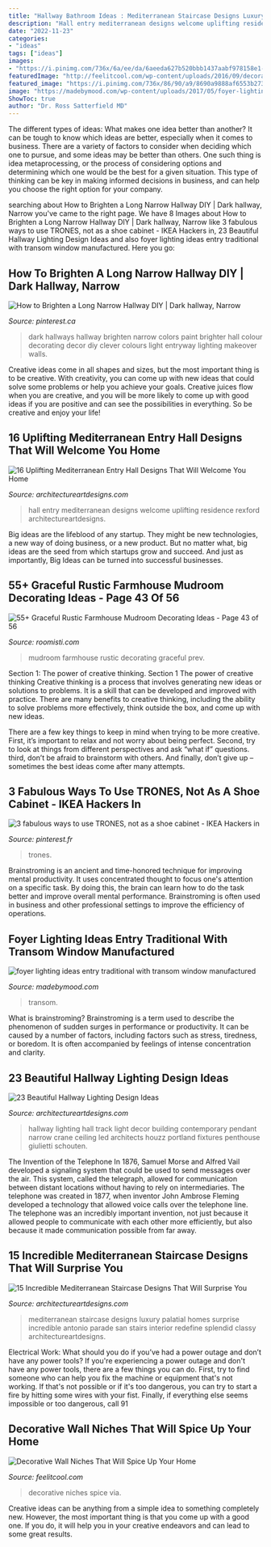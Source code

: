 ```yaml
---
title: "Hallway Bathroom Ideas : Mediterranean Staircase Designs Luxury Palatial Homes Surprise Incredible Antonio Parade San Stairs Interior Redefine Splendid Classy Architectureartdesigns"
description: "Hall entry mediterranean designs welcome uplifting residence rexford architectureartdesigns"
date: "2022-11-23"
categories:
- "ideas"
tags: ["ideas"]
images:
- "https://i.pinimg.com/736x/6a/ee/da/6aeeda627b520bbb1437aabf978158e1--rental-makeover-dark-hallway.jpg"
featuredImage: "http://feelitcool.com/wp-content/uploads/2016/09/decorative-wall-niches-that-will-amaze-you12.jpg"
featured_image: "https://i.pinimg.com/736x/86/90/a9/8690a9888af6553b27320065bf42f6c6.jpg"
image: "https://madebymood.com/wp-content/uploads/2017/05/foyer-lighting-ideas-entry-traditional-with-transom-window-architectural-prints-and-posters.jpg"
ShowToc: true
author: "Dr. Ross Satterfield MD"
---
```



The different types of ideas: What makes one idea better than another?
It can be tough to know which ideas are better, especially when it comes to business. There are a variety of factors to consider when deciding which one to pursue, and some ideas may be better than others. One such thing is idea metaprocessing, or the process of considering options and determining which one would be the best for a given situation. This type of thinking can be key in making informed decisions in business, and can help you choose the right option for your company.

	

		
searching about How to Brighten a Long Narrow Hallway DIY | Dark hallway, Narrow you've came to the right page. We have 8 Images about How to Brighten a Long Narrow Hallway DIY | Dark hallway, Narrow like 3 fabulous ways to use TRONES, not as a shoe cabinet - IKEA Hackers in, 23 Beautiful Hallway Lighting Design Ideas and also foyer lighting ideas entry traditional with transom window manufactured. Here you go:
		
    
## How To Brighten A Long Narrow Hallway DIY | Dark Hallway, Narrow

<img loading=lazy src="https://i.pinimg.com/736x/6a/ee/da/6aeeda627b520bbb1437aabf978158e1--rental-makeover-dark-hallway.jpg" onerror="this.onerror=null;this.src='https://tse3.mm.bing.net/th?id=OIP.COO9DED9J6Y4f5xbSoEpUQHaJ3&amp;pid=15.1';" alt="How to Brighten a Long Narrow Hallway DIY | Dark hallway, Narrow">

_Source: pinterest.ca_

>dark hallways hallway brighten narrow colors paint brighter hall colour decorating decor diy clever colours light entryway lighting makeover walls. 

	

Creative ideas come in all shapes and sizes, but the most important thing is to be creative. With creativity, you can come up with new ideas that could solve some problems or help you achieve your goals. Creative juices flow when you are creative, and you will be more likely to come up with good ideas if you are positive and can see the possibilities in everything. So be creative and enjoy your life!

    
## 16 Uplifting Mediterranean Entry Hall Designs That Will Welcome You Home

<img loading=lazy src="https://www.architectureartdesigns.com/wp-content/uploads/2016/07/16-Uplifting-Mediterranean-Entry-Hall-Designs-That-Will-Welcome-You-Home-16.jpg" onerror="this.onerror=null;this.src='https://tse2.mm.bing.net/th?id=OIP.D4YDSJt4D4JbkF-LJaRIAQHaLH&amp;pid=15.1';" alt="16 Uplifting Mediterranean Entry Hall Designs That Will Welcome You Home">

_Source: architectureartdesigns.com_

>hall entry mediterranean designs welcome uplifting residence rexford architectureartdesigns. 

	

Big ideas are the lifeblood of any startup. They might be new technologies, a new way of doing business, or a new product. But no matter what, big ideas are the seed from which startups grow and succeed. And just as importantly, Big Ideas can be turned into successful businesses.

    
## 55+ Graceful Rustic Farmhouse Mudroom Decorating Ideas - Page 43 Of 56

<img loading=lazy src="https://roomisti.com/wp-content/uploads/2018/10/59-Elegant-Rustic-Farmhouse-Mudroom-Decorating-Ideas-43.jpg" onerror="this.onerror=null;this.src='https://tse1.mm.bing.net/th?id=OIP.htFL4dqGZOrlK3U3-_4gWgHaLI&amp;pid=15.1';" alt="55+ Graceful Rustic Farmhouse Mudroom Decorating Ideas - Page 43 of 56">

_Source: roomisti.com_

>mudroom farmhouse rustic decorating graceful prev. 

	

Section 1: The power of creative thinking.
Section 1 The power of creative thinking
Creative thinking is a process that involves generating new ideas or solutions to problems. It is a skill that can be developed and improved with practice. There are many benefits to creative thinking, including the ability to solve problems more effectively, think outside the box, and come up with new ideas.

There are a few key things to keep in mind when trying to be more creative. First, it’s important to relax and not worry about being perfect. Second, try to look at things from different perspectives and ask “what if” questions. third, don’t be afraid to brainstorm with others. And finally, don’t give up – sometimes the best ideas come after many attempts.

    
## 3 Fabulous Ways To Use TRONES, Not As A Shoe Cabinet - IKEA Hackers In

<img loading=lazy src="https://i.pinimg.com/736x/86/90/a9/8690a9888af6553b27320065bf42f6c6.jpg" onerror="this.onerror=null;this.src='https://tse1.mm.bing.net/th?id=OIP.mdPLQKo7tUcTVoHuJLw7UgHaJ3&amp;pid=15.1';" alt="3 fabulous ways to use TRONES, not as a shoe cabinet - IKEA Hackers in">

_Source: pinterest.fr_

>trones. 

	

Brainstroming is an ancient and time-honored technique for improving mental productivity. It uses concentrated thought to focus one's attention on a specific task. By doing this, the brain can learn how to do the task better and improve overall mental performance. Brainstroming is often used in business and other professional settings to improve the efficiency of operations.

    
## Foyer Lighting Ideas Entry Traditional With Transom Window Manufactured

<img loading=lazy src="https://madebymood.com/wp-content/uploads/2017/05/foyer-lighting-ideas-entry-traditional-with-transom-window-architectural-prints-and-posters.jpg" onerror="this.onerror=null;this.src='https://tse4.mm.bing.net/th?id=OIP.Emc23YQJhu8_E4btpQKksAHaLH&amp;pid=15.1';" alt="foyer lighting ideas entry traditional with transom window manufactured">

_Source: madebymood.com_

>transom. 

	

What is brainstroming?
Brainstroming is a term used to describe the phenomenon of sudden surges in performance or productivity. It can be caused by a number of factors, including factors such as stress, tiredness, or boredom. It is often accompanied by feelings of intense concentration and clarity.

    
## 23 Beautiful Hallway Lighting Design Ideas

<img loading=lazy src="http://www.architectureartdesigns.com/wp-content/uploads/2013/12/1837.jpg" onerror="this.onerror=null;this.src='https://tse3.mm.bing.net/th?id=OIP.WJqbEptuMYa5GNWuRo0N1wHaLV&amp;pid=15.1';" alt="23 Beautiful Hallway Lighting Design Ideas">

_Source: architectureartdesigns.com_

>hallway lighting hall track light decor building contemporary pendant narrow crane ceiling led architects houzz portland fixtures penthouse giulietti schouten. 

	

The Invention of the Telephone
In 1876, Samuel Morse and Alfred Vail developed a signaling system that could be used to send messages over the air. This system, called the telegraph, allowed for communication between distant locations without having to rely on intermediaries. The telephone was created in 1877, when inventor John Ambrose Fleming developed a technology that allowed voice calls over the telephone line. The telephone was an incredibly important invention, not just because it allowed people to communicate with each other more efficiently, but also because it made communication possible from far away.

    
## 15 Incredible Mediterranean Staircase Designs That Will Surprise You

<img loading=lazy src="https://www.architectureartdesigns.com/wp-content/uploads/2016/07/15-Incredible-Mediterranean-Staircase-Designs-That-Will-Surprise-You-13.jpg" onerror="this.onerror=null;this.src='https://tse4.mm.bing.net/th?id=OIP.QBvMAaJhfvyGMSwKzXhQwwHaLL&amp;pid=15.1';" alt="15 Incredible Mediterranean Staircase Designs That Will Surprise You">

_Source: architectureartdesigns.com_

>mediterranean staircase designs luxury palatial homes surprise incredible antonio parade san stairs interior redefine splendid classy architectureartdesigns. 

	

Electrical Work: What should you do if you’ve had a power outage and don’t have any power tools?
If you're experiencing a power outage and don't have any power tools, there are a few things you can do. First, try to find someone who can help you fix the machine or equipment that's not working. If that's not possible or if it's too dangerous, you can try to start a fire by hitting some wires with your fist. Finally, if everything else seems impossible or too dangerous, call 91
    
## Decorative Wall Niches That Will Spice Up Your Home

<img loading=lazy src="http://feelitcool.com/wp-content/uploads/2016/09/decorative-wall-niches-that-will-amaze-you12.jpg" onerror="this.onerror=null;this.src='https://tse2.mm.bing.net/th?id=OIP.Meub3HcJBM4wTLEYk4T-DwHaLH&amp;pid=15.1';" alt="Decorative Wall Niches That Will Spice Up Your Home">

_Source: feelitcool.com_

>decorative niches spice via. 

	

Creative ideas can be anything from a simple idea to something completely new. However, the most important thing is that you come up with a good one. If you do, it will help you in your creative endeavors and can lead to some great results.

